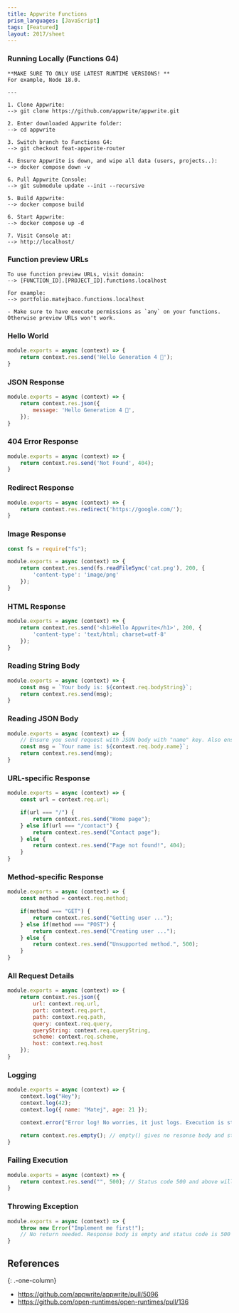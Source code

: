 ```yaml
---
title: Appwrite Functions
prism_languages: [JavaScript]
tags: [Featured]
layout: 2017/sheet
---
```


### Running Locally (Functions G4)

```
**MAKE SURE TO ONLY USE LATEST RUNTIME VERSIONS! **
For example, Node 18.0.

---

1. Clone Appwrite:
--> git clone https://github.com/appwrite/appwrite.git

2. Enter downloaded Appwrite folder:
--> cd appwrite

3. Switch branch to Functions G4:
--> git checkout feat-appwrite-router

4. Ensure Appwrite is down, and wipe all data (users, projects..):
--> docker compose down -v

6. Pull Appwrite Console:
--> git submodule update --init --recursive

5. Build Appwrite:
--> docker compose build

6. Start Appwrite:
--> docker compose up -d

7. Visit Console at:
--> http://localhost/
```

### Function preview URLs

```
To use function preview URLs, visit domain:
--> [FUNCTION_ID].[PROJECT_ID].functions.localhost

For example:
--> portfolio.matejbaco.functions.localhost

- Make sure to have execute permissions as `any` on your functions.
Otherwise preview URLs won't work.
```

### Hello World

```js
module.exports = async (context) => {
    return context.res.send('Hello Generation 4 👋');
}
```

### JSON Response

```js
module.exports = async (context) => {
    return context.res.json({
        message: 'Hello Generation 4 👋',
    });
}
```

### 404 Error Response

```js
module.exports = async (context) => {
    return context.res.send('Not Found', 404);
}
```

### Redirect Response

```js
module.exports = async (context) => {
    return context.res.redirect('https://google.com/');
}
```

### Image Response

```js
const fs = require("fs");

module.exports = async (context) => {
    return context.res.send(fs.readFileSync('cat.png'), 200, {
        'content-type': 'image/png'
    });
}
```

### HTML Response

```js
module.exports = async (context) => {
    return context.res.send('<h1>Hello Appwrite</h1>', 200, {
        'content-type': 'text/html; charset=utf-8'
    });
}
```

### Reading String Body

```js
module.exports = async (context) => {
    const msg = `Your body is: ${context.req.bodyString}`;
    return context.res.send(msg);
}
```

### Reading JSON Body

```js
module.exports = async (context) => {
    // Ensure you send request with JSON body with "name" key. Also ensure you send header "content-type: application/json"
    const msg = `Your name is: ${context.req.body.name}`;
    return context.res.send(msg);
}
```

### URL-specific Response

```js
module.exports = async (context) => {
    const url = context.req.url;

    if(url === "/") {
        return context.res.send("Home page");
    } else if(url === "/contact") {
        return context.res.send("Contact page");
    } else {
        return context.res.send("Page not found!", 404);
    }
}
```

### Method-specific Response

```js
module.exports = async (context) => {
    const method = context.req.method;

    if(method === "GET") {
        return context.res.send("Getting user ...");
    } else if(method === "POST") {
        return context.res.send("Creating user ...");
    } else {
        return context.res.send("Unsupported method.", 500);
    }
}
```

### All Request Details

```js
module.exports = async (context) => {
    return context.res.json({
        url: context.req.url,
        port: context.req.port,
        path: context.req.path,
        query: context.req.query,
        queryString: context.req.queryString,
        scheme: context.req.scheme,
        host: context.req.host
    });
}
```

### Logging

```js
module.exports = async (context) => {
    context.log("Hey");
    context.log(42);
    context.log({ name: "Matej", age: 21 });

    context.error("Error log! No worries, it just logs. Execution is still succeessful");

    return context.res.empty(); // empty() gives no resonse body and status code 204
}
```

### Failing Execution

```js
module.exports = async (context) => {
    return context.res.send("", 500); // Status code 500 and above will be marked as failed
}
```

### Throwing Exception

```js
module.exports = async (context) => {
    throw new Error("Implement me first!");
    // No return needed. Response body is empty and status code is 500
}
```

## References
{: .-one-column}

* <https://github.com/appwrite/appwrite/pull/5096>
* <https://github.com/open-runtimes/open-runtimes/pull/136>